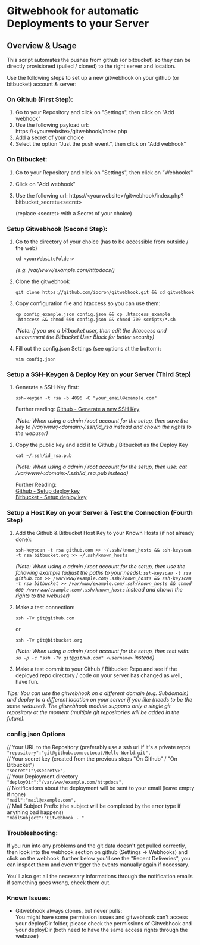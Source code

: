 # Gitwebhook for automatic Deployments to your Server

## Overview & Usage

This script automates the pushes from github (or bitbucket) so they can be directly provisioned (pulled / cloned) to the right server and location.

Use the following steps to set up a new gitwebhook on your github (or bitbucket) account & server:

### On Github (First Step):

1. Go to your Repository and click on "Settings", then click on "Add webhook"
2. Use the following payload url: https://\<yourwebsite\>/gitwebhook/index.php
3. Add a secret of your choice
4. Select the option "Just the push event.", then click on "Add webhook"

### On Bitbucket:

1. Go to your Repository and click on "Settings", then click on "Webhooks"
2. Click on "Add webhook"
3. Use the following url: https://\<yourwebsite\>/gitwebhook/index.php?bitbucket_secret=\<secret\> 

   (replace \<secret\> with a Secret of your choice)

### Setup Gitwebhook (Second Step):

1. Go to the directory of your choice (has to be accessible from outside / the web)
   ```
   cd <yourWebsiteFolder>
   ``` 
   
   *(e.g. /var/www/example.com/httpdocs/)*
2. Clone the gitwebhook

   ```
   git clone https://github.com/iocron/gitwebhook.git && cd gitwebhook
   ```
   
3. Copy configuration file and htaccess so you can use them:

   ```
   cp config_example.json config.json && cp .htaccess_example .htaccess && chmod 600 config.json && chmod 700 scripts/*.sh
   ```

   *(Note: If you are a bitbucket user, then edit the .htaccess and uncomment the Bitbucket User Block for better security)*
4. Fill out the config.json Settings (see options at the bottom):

   ```
   vim config.json
   ``` 
   
### Setup a SSH-Keygen & Deploy Key on your Server (Third Step)
1. Generate a SSH-Key first:

   ```
   ssh-keygen -t rsa -b 4096 -C "your_email@example.com"
   ```
   
   Further reading: [Github - Generate a new SSH Key](https://help.github.com/articles/generating-a-new-ssh-key-and-adding-it-to-the-ssh-agent/)

   *(Note: When using a admin / root account for the setup, then save the key to /var/www/\<domain\>/.ssh/id_rsa instead and chown the rights to the webuser)*

2. Copy the public key and add it to Github / Bitbucket as the Deploy Key 

   ```
   cat ~/.ssh/id_rsa.pub
   ```
   
   *(Note: When using a admin / root account for the setup, then use: cat /var/www/\<domain\>/.ssh/id_rsa.pub instead)*

   Further Reading:<br>
   [Github - Setup deploy key](https://developer.github.com/guides/managing-deploy-keys/#setup-2)<br>
   [Bitbucket - Setup deploy key](https://confluence.atlassian.com/bitbucket/use-deployment-keys-294486051.html)
   
### Setup a Host Key on your Server & Test the Connection (Fourth Step)

1. Add the Github & Bitbucket Host Key to your Known Hosts (if not already done): 

   ```
   ssh-keyscan -t rsa github.com >> ~/.ssh/known_hosts && ssh-keyscan -t rsa bitbucket.org >> ~/.ssh/known_hosts
   ```
   
   *(Note: When using a admin / root account for the setup, then use the following example (adjust the paths to your needs): `ssh-keyscan -t rsa github.com >> /var/www/example.com/.ssh/known_hosts && ssh-keyscan -t rsa bitbucket >> /var/www/example.com/.ssh/known_hosts && chmod 600 /var/www/example.com/.ssh/known_hosts` instead and chown the rights to the webuser)*
   
2. Make a test connection: 

   ```
   ssh -Tv git@github.com
   ```
   
   or
   
   ```
   ssh -Tv git@bitbucket.org
   ```
   
   *(Note: When using a admin / root account for the setup, then test with: `su -p -c "ssh -Tv git@github.com" <username>` instead)*
   
3. Make a test commit to your Github / Bitbucket Repo and see if the deployed repo directory / code on your server has changed as well, have fun.

*Tips:*
*You can use the gitwebhook on a different domain (e.g. Subdomain) and deploy to a different location on your server if you like (needs to be the same webuser). The gitwebhook module supports only a single git repository at the moment (multiple git repositories will be added in the future).*

### config.json Options

   // Your URL to the Repository (preferably use a ssh url if it's a private repo)<br>
   `"repository":"git@github.com:octocat/Hello-World.git",`<br>
   // Your secret key (created from the previous steps "On Github" / "On Bitbucket")<br>
   `"secret":"\<secret\>",`<br>
   // Your Deployment directory<br>
   `"deployDir":"/var/www/example.com/httpdocs",`<br>
   // Notifications about the deployment will be sent to your email (leave empty if none)<br>
   `"mail":"mail@example.com",`<br>
   // Mail Subject Prefix (the subject will be completed by the error type if anything bad happens)<br>
   `"mailSubject":"Gitwebhook - "`

### Troubleshooting:
If you run into any problems and the git data doesn't get pulled correctly, then look into the webhook section on github (Settings -> Webhooks) and click on the webhook, further below you'll see the "Recent Deliveries", you can inspect them and even trigger the events manually again if necessary.

You'll also get all the necessary informations through the notification emails if something goes wrong, check them out.

### Known Issues:
- Gitwebhook always clones, but never pulls:<br>
  You might have some permission issues and gitwebhook can't access your deployDir folder, please check the permissions of Gitwebhook and your deployDir (both need to have the same access rights through the webuser)
